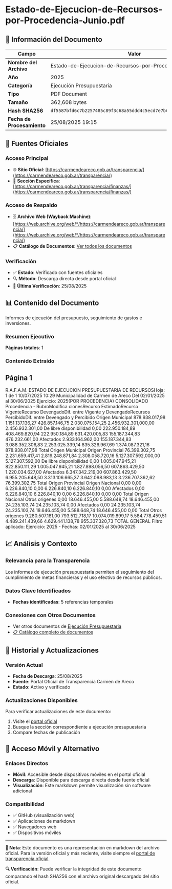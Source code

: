 # Estado-de-Ejecucion-de-Recursos-por-Procedencia-Junio.pdf

## 📄 Información del Documento

| Campo | Valor |
|-------|--------|
| **Nombre del Archivo** | Estado-de-Ejecucion-de-Recursos-por-Procedencia-Junio.pdf |
| **Año** | 2025 |
| **Categoría** | Ejecución Presupuestaria |
| **Tipo** | PDF Document |
| **Tamaño** | 362,608 bytes |
| **Hash SHA256** | `df5587bfd6c7b2257485c89f3c68a55ddd4c5ecd7e7b63656c31085211d49852` |
| **Fecha de Procesamiento** | 25/08/2025 19:15 |

## 🔗 Fuentes Oficiales

### Acceso Principal
- 🌐 **Sitio Oficial**: [https://carmendeareco.gob.ar/transparencia/](https://carmendeareco.gob.ar/transparencia/)
- 📁 **Sección Específica**: [https://carmendeareco.gob.ar/transparencia/finanzas/](https://carmendeareco.gob.ar/transparencia/finanzas/)

### Acceso de Respaldo
- 🗄️ **Archivo Web (Wayback Machine)**: [https://web.archive.org/web/*/https://carmendeareco.gob.ar/transparencia/](https://web.archive.org/web/*/https://carmendeareco.gob.ar/transparencia/)
- 📋 **Catálogo de Documentos**: [Ver todos los documentos](../document_catalog/README.md)

### Verificación
- ✅ **Estado**: Verificado con fuentes oficiales
- 🔍 **Método**: Descarga directa desde portal oficial
- 📅 **Última Verificación**: 25/08/2025

## 📊 Contenido del Documento

Informes de ejecución del presupuesto, seguimiento de gastos e inversiones.

### Resumen Ejecutivo

**Páginas totales**: 1

### Contenido Extraído

## Página 1

R.A.F.A.M.
ESTADO DE EJECUCION PRESUPUESTARIA DE RECURSOSHoja: 1 de 1
10/07/2025 10:29
Municipalidad de
Carmen de Areco Del 02/01/2025 al 30/06/2025 Ejercicio: 2025(POR PROCEDENCIA)
CONSOLIDADO
Procedencia - RubroModifica
cionesRecurso
EstimadoRecurso
VigenteRecurso
DevengadoDif. entre
Vigente y
DevengadoRecursos
PercibidoDif. entre
Devengado y
Percibido
Origen Municipal 
878.938.017,98 1.151.137.136,27 426.857.146,75 2.030.075.154,25 2.456.932.301,000,00 2.456.932.301,00 De libre disponibilidad
0,00 222.950.184,89 408.469.820,94 222.950.184,89 631.420.005,83 155.187.344,83 476.232.661,00 Afectados
2.933.164.962,00 155.187.344,83 3.088.352.306,83 2.253.025.339,14 835.326.967,69 1.374.087.321,16 878.938.017,98 Total Origen Municipal 
Origen Provincial 
76.399.302,75 2.231.659.417,41 2.819.248.871,84 2.308.058.720,16 5.127.307.592,000,00 5.127.307.592,00 De libre disponibilidad
0,00 1.005.047.945,21 822.850.111,29 1.005.047.945,21 1.827.898.056,50 607.863.429,50 1.220.034.627,00 Afectados
6.347.342.219,00 607.863.429,50 6.955.205.648,50 3.313.106.665,37 3.642.098.983,13 3.236.707.362,62 76.399.302,75 Total Origen Provincial 
Origen Nacional 
0,00 0,00 6.226.840,10 0,00 6.226.840,10 6.226.840,10 0,00 Afectados
0,00 6.226.840,10 6.226.840,10 0,00 6.226.840,10 0,00 0,00 Total Origen Nacional 
Otros origenes 
0,00 18.646.455,00 5.588.648,74 18.646.455,00 24.235.103,74 24.235.103,74 0,00 Afectados
0,00 24.235.103,74 24.235.103,74 18.646.455,00 5.588.648,74 18.646.455,00 0,00 Total Otros origenes 
9.280.507.181,00 793.512.718,17 10.074.019.899,17 5.584.778.459,51 4.489.241.439,66 4.629.441.138,78 955.337.320,73 TOTAL GENERAL
Filtro aplicado: Ejercicio: 2025 -  Fechas: 02/01/2025 al 30/06/2025



## 📈 Análisis y Contexto

### Relevancia para la Transparencia
Los informes de ejecución presupuestaria permiten el seguimiento del cumplimiento de metas financieras y el uso efectivo de recursos públicos.

### Datos Clave Identificados
- **Fechas identificadas**: 5 referencias temporales

### Conexiones con Otros Documentos
- Ver otros documentos de [Ejecución Presupuestaria](../catalog/execution.md)
- [📋 Catálogo completo de documentos](../document_catalog/README.md)

## 🔄 Historial y Actualizaciones

### Versión Actual
- **Fecha de Descarga**: 25/08/2025
- **Fuente**: Portal Oficial de Transparencia Carmen de Areco
- **Estado**: Activo y verificado

### Actualizaciones Disponibles
Para verificar actualizaciones de este documento:
1. Visite el [portal oficial](https://carmendeareco.gob.ar/transparencia/)
2. Busque la sección correspondiente a ejecución presupuestaria
3. Compare fechas de publicación

## 📱 Acceso Móvil y Alternativo

### Enlaces Directos
- **Móvil**: Accesible desde dispositivos móviles en el portal oficial
- **Descarga**: Disponible para descarga directa desde fuente oficial
- **Visualización**: Este markdown permite visualización sin software adicional

### Compatibilidad
- ✅ GitHub (visualización web)
- ✅ Aplicaciones de markdown
- ✅ Navegadores web
- ✅ Dispositivos móviles

---

**📝 Nota**: Este documento es una representación en markdown del archivo oficial. 
Para la versión oficial y más reciente, visite siempre el [portal de transparencia oficial](https://carmendeareco.gob.ar/transparencia/).

**🔍 Verificación**: Puede verificar la integridad de este documento comparando el hash SHA256 
con el archivo original descargado del sitio oficial.
